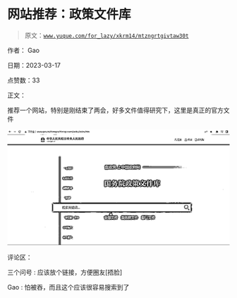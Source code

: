 # 网站推荐：政策文件库

> 原文：[`www.yuque.com/for_lazy/xkrm14/mtzngrtgivtaw30t`](https://www.yuque.com/for_lazy/xkrm14/mtzngrtgivtaw30t)

作者： Gao

日期：2023-03-17

点赞数：33

正文：

推荐一个网站，特别是刚结束了两会，好多文件值得研究下，这里是真正的官方文件

![](img/378bacdfe1d16e1a9a9c92a24918f5e4.png)  

评论区：

三个问号 : 应该放个链接，方便圈友[捂脸]

Gao : 怕被吞，而且这个应该很容易搜索到了



